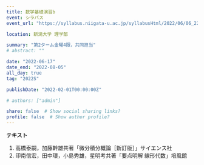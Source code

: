 ```yaml
---
title: 数学基礎演習b
event: シラバス
event_url: "https://syllabus.niigata-u.ac.jp/syllabusHtml/2022/06/06_222S0516_ja_JP.html"

location: 新潟大学 理学部

summary: "第2ターム金曜4限，共同担当"
# abstract: ""

date: "2022-06-17"
date_end: "2022-08-05"
all_day: true
tag: "2022S"

publishDate: "2022-02-01T00:00:00Z"

# authors: ["admin"]

share: false  # Show social sharing links?
profile: false  # Show author profile?
---
```

**テキスト**

1. 高橋泰嗣，加藤幹雄共著「微分積分概論［新訂版］」サイエンス社
2. 印南信宏，田中環，小島秀雄，星明考共著「要点明解 線形代数」培風館
